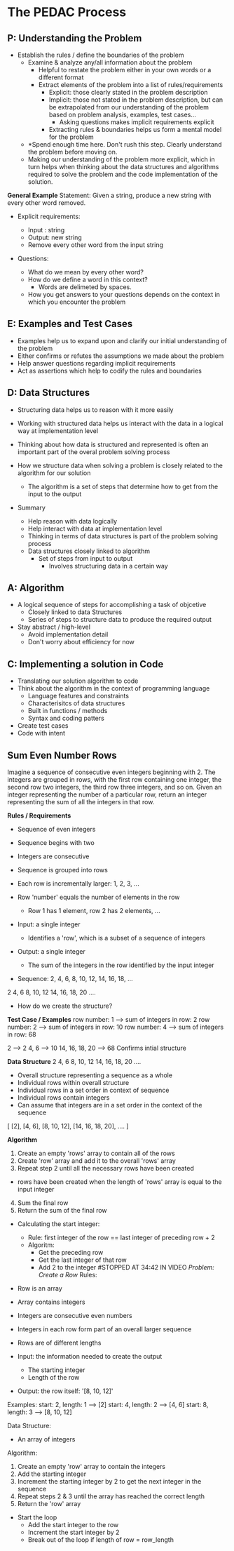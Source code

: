 # The PEDAC Process

## P: Understanding the Problem
- Establish the rules / define the boundaries of the problem
  - Examine & analyze any/all information about the problem
    - Helpful to restate the problem either in your own words or a different format
    - Extract elements of the problem into a list of rules/requirements
      - Explicit: those clearly stated in the problem description
      - Implicit: those not stated in the problem description, but can be
                  extrapolated from our understanding of the problem based
                  on problem analysis, examples, test cases...
        - Asking questions makes implicit requirements explicit
      - Extracting rules & boundaries helps us form a mental model for the problem
  - *Spend enough time here. Don't rush this step. Clearly understand the problem before moving on.
  - Making our understanding of the problem more explicit, which in turn helps when thinking
    about the data structures and algorithms required to solve the problem and the code
    implementation of the solution.

**General Example**
Statement: Given a string, produce a new string with every other word removed.

- Explicit requirements:
  - Input : string
  - Output: new string
  - Remove every other word from the input string

- Questions:
  - What do we mean by every other word?
  - How do we define a word in this context?
    - Words are delimeted by spaces.
  
  * How you get answers to your questions depends on the context in which
    you encounter the problem

## E: Examples and Test Cases
- Examples help us to expand upon and clarify our initial understanding of the problem
- Either confirms or refutes the assumptions we made about the problem
- Help answer questions regarding implicit requirements
- Act as assertions which help to codify the rules and boundaries

## D: Data Structures
- Structuring data helps us to reason with it more easily
- Working with structured data helps us interact with the data in a logical way at implementation level
- Thinking about how data is structured and represented is often an important part of
  the overal problem solving process
- How we structure data when solving a problem is closely related to the algorithm for our solution
  - The algorithm is a set of steps that determine how to get from the input to the output

- Summary
  - Help reason with data logically
  - Help interact with data at implementation level
  - Thinking in terms of data structures is part of the problem solving process
  - Data structures closely linked to algorithm
    - Set of steps from input to output
      - Involves structuring data in a certain way

## A: Algorithm
- A logical sequence of steps for accomplishing a task of objcetive
  - Closely linked to data Structures
  - Series of steps to structure data to produce the required output
- Stay abstract / high-level
  - Avoid implementation detail
  - Don't worry about efficiency for now

## C: Implementing a solution in Code
- Translating our solution algorithm to code
- Think about the algorithm in the context of programming language
  - Language features and constraints
  - Characterisitcs of data structures
  - Built in functions / methods
  - Syntax and coding patters
- Create test cases
- Code with intent


## Sum Even Number Rows
Imagine a sequence of consecutive even integers beginning with 2. The integers are grouped in
rows, with the first row containing one integer, the second row two integers, the third row three
integers, and so on. Given an integer representing the number of a particular row, return an
integer representing the sum of all the integers in that row.

**Rules / Requirements**
- Sequence of even integers
- Sequence begins with two
- Integers are consecutive
- Sequence is grouped into rows
- Each row is incrementally larger: 1, 2, 3, ...
- Row 'number' equals the number of elements in the row
  - Row 1 has 1 element, row 2 has 2 elements, ...
- Input: a single integer
  - Identifies a 'row', which is a subset of a sequence of integers
- Output: a single integer
  - The sum of the integers in the row identified by the input integer

- Sequence:
2, 4, 6, 8, 10, 12, 14, 16, 18, ...

2
4,  6
8,  10, 12
14, 16, 18, 20
....

- How do we create the structure?

**Test Case / Examples**
row number: 1 --> sum of integers in row: 2
row number: 2 --> sum of integers in row: 10
row number: 4 --> sum of integers in row: 68

2 --> 2
4,  6 --> 10
14, 16, 18, 20 --> 68 Confirms intial structure

**Data Structure**
2
4,  6
8,  10, 12
14, 16, 18, 20
....

- Overall structure representing a sequence as a whole
- Individual rows within overall structure
- Individual rows in a set order in context of sequence
- Individual rows contain integers
- Can assume that integers are in a set order in the context of the sequence

[
  [2],
  [4, 6],
  [8, 10, 12],
  [14, 16, 18, 20],
  ....
]

**Algorithm**
1. Create an empty 'rows' array to contain all of the rows
2. Create 'row' array and add it to the overall 'rows' array
3. Repeat step 2 until all the necessary rows have been created
  - rows have been created when the length of 'rows' array is equal to the input integer
4. Sum the final row
5. Return the sum of the final row

- Calculating the start integer:
  - Rule: first integer of the row == last integer of preceding row + 2
  - Algoritm:
    - Get the preceding row
    - Get the last integer of that row
    - Add 2 to the integer #STOPPED AT 34:42 IN VIDEO
*Problem: Create a Row*
Rules:
- Row is an array
- Array contains integers
- Integers are consecutive even numbers
- Integers in each row form part of an overall larger sequence
- Rows are of different lengths

- Input: the information needed to create the output
  - The starting integer
  - Length of the row
- Output: the row itself: '[8, 10, 12]'

Examples:
start: 2, length: 1 --> [2]
start: 4, length: 2 --> [4, 6]
start: 8, length: 3 --> [8, 10, 12]

Data Structure:
- An array of integers

Algorithm:
1. Create an empty 'row' array to contain the integers
2. Add the starting integer
3. Increment the starting integer by 2 to get the next integer in the sequence
4. Repeat steps 2 & 3 until the array has reached the correct length
5. Return the 'row' array

- Start the loop
  - Add the start integer to the row
  - Increment the start integer by 2
  - Break out of the loop if length of row = row_length